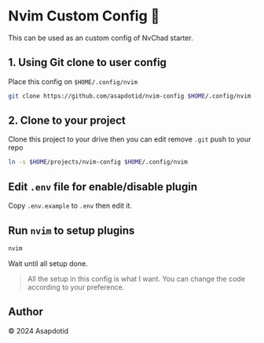 # Nvim Custom Config 🚀

This can be used as an custom config of NvChad starter.

## 1. Using Git clone to user config

Place this config on `$HOME/.config/nvim`

```bash
git clone https://github.com/asapdotid/nvim-config $HOME/.config/nvim --depth 1
```

## 2. Clone to your project

Clone this project to your drive then you can edit remove `.git` push to your repo

```bash
ln -s $HOME/projects/nvim-config $HOME/.config/nvim
```

## Edit `.env` file for enable/disable plugin

Copy `.env.example` to `.env` then edit it.

## Run `nvim` to setup plugins

```bash
nvim
```

Wait until all setup done.

> All the setup in this config is what I want.
> You can change the code according to your preference.

## Author

©️ 2024 Asapdotid
